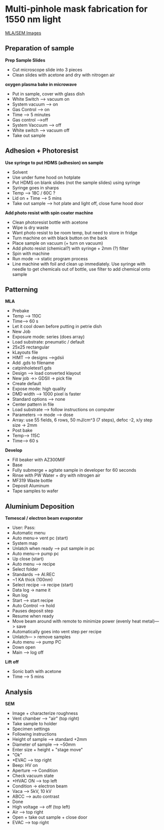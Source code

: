 # Multi‐pinhole mask fabrication for 1550 nm light

[MLA/SEM Images](https://github.com/CatInTheHat-haway/OSCNANOFAB/blob/main/pinhole_sem.pdf)

## Preparation of sample

**Prep Sample Slides**
* Cut microscope slide into 3 pieces
* Clean slides with acetone and dry with nitrogen air

**oxygen plasma bake in microwave**
* Put in sample, cover with glass dish
* White Switch —> vacuum on
* System vacuum —> on
* Gas Control —> on
* Time —> 5 minutes 
* Gas control —>off
* System Vaccuum —> off
* White switch —> vacuum off
* Take out sample 

## Adhesion + Photoresist 

**Use syringe to put HDMS (adhesion) on sample**
* Solvent 
* Use under fume hood on hotplate 
* Put HDMS on blank slides (not the sample slides) using syringe 
* Syringe goes in sharps
* Temp —> 18C / 60C ?
* Lid on + Time —> 5 mins
* Take out sample —> hot plate and light off, close fume hood door

**Add photo resist with spin coater machine**
* Clean photoresist bottle with acetone
* Wipe is dry waste
* Want photo resist to be room temp, but need to store in fridge
* Turn machine on with black button on the back
* Place sample on vacuum (+ turn on vacuum)
* Add photo resist (chemical?) with syringe + 2mm (?) filter 
* Spin with machine
* Run mode —> static program process  
* Line machine with foil and clean up immediately. Use syringe with needle to get chemicals out of bottle, use filter to add chemical onto sample

## Patterning
**MLA**
* Prebake 
* Temp —> 110C 
* Time—> 60 s
* Let it cool down before putting in petrie dish
*  New Job 
* Exposure mode: series (does array)
* Load substrate: pneumatic / default
* 25x25 rectangular
* kLayouts file 
* HIMT —> designs —>gdsii
* Add .gds to filename 
* catpinholetest1.gds
* Design —> load converted klayout 
* New job ->> GDSII -> pick file
* Create default
* Expose mode: high quality 
* DMD width —> 1000 pixel is faster 
* Standard options —> none
* Center pattern in file
* Load substrate —> follow instructions on computer
* Parameters —> mode —> dose
* Array: use 55 fields, 6 rows, 50 mJ/cm^3 (7 steps), defoc -2, x/y step size -> 2mm
* Post bake
* Temp—-> 115C
* Time—> 60 s

**Develop**
* Fill beaker with AZ300MIF 
* Base
* Fully submerge + agitate sample in developer for 60 seconds
* Rinse with PW Water + dry with nitrogen air
* MF319 Waste bottle 
* Deposit Aluminum
* Tape samples to wafer

## Aluminium Deposition 
**Temescal  / electron beam evaporator**
* User: Pass:
* Automatic menu
* Auto menu-> vent pc (start)
* System map
* Unlatch when ready —> put sample in pc
* Auto menu—> pump pc 
* Up close (start)
* Auto menu —> recipe 
* Select folder 
* Standards —> Al.REC
* ~1 KA thick (100nm)
* Select recipe —> recipe (start)
* Data log -> name it
* Run log
* Start —> start recipe 
* Auto Control —> hold 
* Pauses deposit step 
* Resume when ready 
* Move beam around with remote to minimize power (evenly heat metal)—> save
* Automatically goes into vent step per recipe 
* Unlatch— > remove samples
* Auto menu —> pump PC
* Down open 
* Main —> log off

**Lift off**
* Sonic bath with acetone
* Time —> 5 mins

## Analysis 
**SEM**
* Image + characterize roughness 
* Vent chamber —> "air" (top right)
* Take sample to holder
* Specimen settings
* Following instructions
* Height of sample —> standard +2mm
* Diameter of sample —> ~50mm
* Enter size + height + "stage move"
* "Ok"
* *EVAC —> top right
*  Beep: HV on
*   Aperture —>  Condition
*    Check vacuum state
*    *HVAC ON —> top left
*    Condition -> electron beam
*    Vaca —> 5kV, 10 kV
* ABCC —> auto contrast
*  Done
*   High voltage —> off (top left)
*   Air —> top right
*   Open + take out sample + close door
*   EVAC —> top right 
